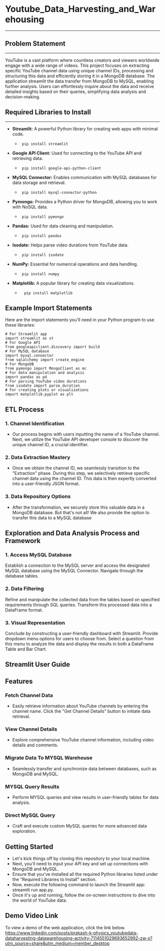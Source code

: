 # Youtube_Data_Harvesting_and_Warehousing
___

## Problem Statement
___
  YouTube is a vast platform where countless creators and viewers worldwide engage with a wide range of videos. This project focuses on extracting specific YouTube channel data using unique channel IDs, processing and structuring this data and efficiently storing it in a MongoDB database. The application streamlit the data transfer from MongoDB to MySQL, enabling further analysis. Users can effortlessly inquire about the data and receive detailed insights based on their queries, simplifying data analysis and decision-making.

## Required Libraries to Install
___
- **Streamlit:** A powerful Python library for creating web apps with minimal code.
   -      pip install streamlit
- **Google API Client:** Used for connecting to the YouTube API and retrieving data.
   -      pip install google-api-python-client
- **MySQL Connector:** Enables communication with MySQL databases for data storage and retrieval.
   -      pip install mysql-connector-python
- **Pymongo:** Provides a Python driver for MongoDB, allowing you to work with NoSQL data.
   -      pip install pymongo
- **Pandas:** Used for data cleaning and manipulation.
   -      pip install pandas
- **Isodate:** Helps parse video durations from YouTube data.
   -      pip install isodate
- **NumPy:** Essential for numerical operations and data handling.
   -      pip install numpy
- **Matplotlib:** A popular library for creating data visualizations.
  -       pip install matplotlib

## Example Import Statements

Here are the import statements you'll need in your Python program to use these libraries:

```
# For Streamlit app
import streamlit as st
# For Google API
from googleapiclient.discovery import build
# For MySQL database
import mysql.connector
from sqlalchemy import create_engine
# For MongoDB
from pymongo import MongoClient as mc
# For data manipulation and analysis
import pandas as pd
# For parsing YouTube video durations
from isodate import parse_duration
# For creating plots or visualizations
import matplotlib.pyplot as plt
```

## ETL Process
### 1. Channel Identification
- Our process begins with users inputting the name of a YouTube channel. Next, we utilize the YouTube API developer console to discover the unique channel ID, a crucial identifier.
### 2. Data Extraction Mastery
- Once we obtain the channel ID, we seamlessly transition to the "Extraction" phase. During this step, we selectively retrieve specific channel data using the channel ID. This data is then expertly converted into a user-friendly JSON format.
### 3. Data Repository Options
- After the transformation, we securely store this valuable data in a MongoDB database. But that's not all! We also provide the option to transfer this data to a MySQL database


## Exploration and Data Analysis Process and Framework
### 1. Access MySQL Database
Establish a connection to the MySQL server and access the designated MySQL database using the MySQL Connector. Navigate through the database tables.

### 2. Data Filtering
Refine and manipulate the collected data from the tables based on specified requirements through SQL queries. Transform this processed data into a DataFrame format.

### 3. Visual Representation
Conclude by constructing a user-friendly dashboard with Streamlit. Provide dropdown menu options for users to choose from. Select a question from this menu to analyze the data and display the results in both a DataFrame Table and Bar Chart.

## Streamlit User Guide

## Features
### Fetch Channel Data
- Easily retrieve information about YouTube channels by entering the channel name. Click the "Get Channel Details" button to initiate data retrieval.

### View Channel Details
- Explore comprehensive YouTube channel information, including video details and comments.

### Migrate Data To MYSQL Warehouse
- Seamlessly transfer and synchronize data between databases, such as MongoDB and MySQL.

### MYSQL Query Results
- Perform MYSQL queries and view results in user-friendly tables for data analysis.

### Direct MySQL Query
- Craft and execute custom MySQL queries for more advanced data exploration.


## Getting Started
- Let's kick things off by cloning this repository to your local machine.
- Next, you'll need to input your API key and set up connections with MongoDB and MySQL.
- Ensure that you've installed all the required Python libraries listed under the "Required Libraries to Install" section.
- Now, execute the following command to launch the Streamlit app: streamlit run app.py.
- Once it's up and running, follow the on-screen instructions to dive into the world of YouTube data.


## Demo Video Link
To view a demo of the web application, click the link below.
https://www.linkedin.com/posts/prakash-k-physics_youtubedata-dataharvesting-datawarehousing-activity-7114551029693652992-zw-s?utm_source=share&utm_medium=member_desktop

